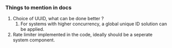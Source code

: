 ### Things to mention in docs
1. Choice of UUID, what can be done better ?
   1. For systems with higher concurrency, a global unique ID solution can be applied.
1. Rate limiter implemented in the code, ideally should be a seperate system component.